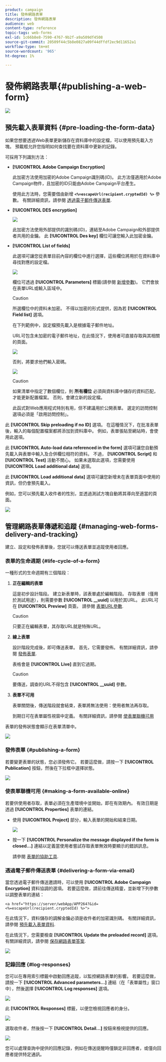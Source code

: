 ```yaml
---
product: campaign
title: 發佈網路表單
description: 發佈網路表單
audience: web
content-type: reference
topic-tags: web-forms
exl-id: 1c66b8e8-7590-4767-9b2f-a9a509df4508
source-git-commit: 20509f44c5b8e0827a09f44dffdf2ec9d11652a1
workflow-type: tm+mt
source-wordcount: '965'
ht-degree: 1%

---
```


# 發佈網路表單{#publishing-a-web-form}

![](../../assets/common.svg)

## 預先載入表單資料 {#pre-loading-the-form-data}

如果您想要透過Web表單更新儲存在資料庫中的設定檔，可以使用預先載入方塊。 預載框允許您指明如何查找要在資料庫中更新的記錄。

可採用下列識別方法：

* **[!UICONTROL Adobe Campaign Encryption]**

   此加密方法使用加密的Adobe Campaign識別碼(ID)。 此方法僅適用於Adobe Campaign物件，且加密的ID只能由Adobe Campaign平台產生。

   使用此方法時，您需要借由新增 **`<%=escapeUrl(recipient.cryptedId) %>`** 參數。 有關詳細資訊，請參閱 [透過電子郵件傳送表單](#delivering-a-form-via-email).

* **[!UICONTROL DES encryption]**

   ![](assets/s_ncs_admin_survey_preload_methods_001.png)

   此加密方法使用外部提供的識別碼(ID)，連結至Adobe Campaign和外部提供者共用的金鑰。 此 **[!UICONTROL Des key]** 欄位可讓您輸入此加密金鑰。

* **[!UICONTROL List of fields]**

   此選項可讓您從表單目前內容的欄位中進行選擇，這些欄位將用於在資料庫中尋找對應的設定檔。

   ![](assets/s_ncs_admin_survey_preload_methods_002.png)

   欄位可透過 **[!UICONTROL Parameters]** 標籤(請參閱 [新增參數](defining-web-forms-properties.md#adding-parameters))。 它們會放在表單URL或輸入區域中。

   >[!CAUTION]
   >
   >所選欄位中的資料未加密。 不得以加密的形式提供，因為若 **[!UICONTROL Field list]** 選項。

   在下列範例中，設定檔預先載入是根據電子郵件地址。

   URL可包含未加密的電子郵件地址，在此情況下，使用者可直接存取與其相關的頁面。

   ![](assets/s_ncs_admin_survey_preload_methods_003.png)

   否則，將要求他們輸入密碼。

   ![](assets/s_ncs_admin_survey_preload_methods_004.png)

   >[!CAUTION]
   >
   >如果清單中指定了數個欄位，則 **所有欄位** 必須與資料庫中儲存的資料匹配，才能更新配置檔案。 否則，會建立新的設定檔。
   > 
   >此函式對Web應用程式特別有用，但不建議用於公開表單。 選定的訪問控制選項必須是「啟用訪問控制」。

此 **[!UICONTROL Skip preloading if no ID]** 選項。 在這種情況下，在批准表單後，輸入的每個配置檔案都將添加到資料庫中。 例如，表單張貼至網站時，會使用此選項。

此 **[!UICONTROL Auto-load data referenced in the form]** 選項可讓您自動預先載入與表單中輸入及合併欄位相符的資料。 不過， **[!UICONTROL Script]** 和 **[!UICONTROL Test]** 活動不關心。 如果未選取此選項，您需要使用 **[!UICONTROL Load additional data]** 選項。

此 **[!UICONTROL Load additional data]** 選項可讓您新增未在表單頁面中使用的資訊，但仍會預先載入。

例如，您可以預先載入收件者的性別，並透過測試方塊自動將其導向至適當的頁面。

![](assets/s_ncs_admin_survey_preload_ex.png)

## 管理網路表單傳遞和追蹤 {#managing-web-forms-delivery-and-tracking}

建立、設定和發佈表單後，您就可以傳送表單並追蹤使用者回應。

### 表單的生命週期 {#life-cycle-of-a-form}

一種形式的生命週期有三個階段：

1. **正在編輯的表單**

   這是初步設計階段。 建立新表單時，該表單處於編輯階段。 存取表單（僅用於測試用途），則需要參數 **[!UICONTROL __uuid]** 以用於其URL。 此URL可在 **[!UICONTROL Preview]** 頁簽。 請參閱 [表單URL參數](defining-web-forms-properties.md#form-url-parameters).

   >[!CAUTION]
   >
   >只要正在編輯表單，其存取URL就是特殊URL。

1. **線上表單**

   設計階段完成後，即可傳送表單。 首先，它需要發佈。 有關詳細資訊，請參閱 [發佈表單](#publishing-a-form).

   表格會是 **[!UICONTROL Live]** 直到它過期。

   >[!CAUTION]
   >
   >要傳送，調查的URL不得包含 **[!UICONTROL __uuid]** 參數。

1. **表單不可用**

   表單關閉後，傳送階段就會結束，表單將無法使用：使用者無法再存取。

   到期日可在表單屬性視窗中定義。 有關詳細資訊，請參閱 [使表單聯機可用](#making-a-form-available-online)

表單的發佈狀態會顯示在表單清單中。

![](assets/s_ncs_admin_survey_status.png)

### 發佈表單 {#publishing-a-form}

若要變更表單的狀態，您必須發佈它。 若要這麼做，請按一下 **[!UICONTROL Publication]** 按鈕，然後在下拉框中選擇狀態。

![](assets/webapp_publish_webform.png)

### 使表單聯機可用 {#making-a-form-available-online}

若要供使用者存取，表單必須在生產環境中並開始，即在有效期內。 有效日期是透過 **[!UICONTROL Properties]** 表單的連結。

* 使用 **[!UICONTROL Project]** 部分，輸入表單的開始和結束日期。

   ![](assets/webapp_availability_date.png)

* 按一下 **[!UICONTROL Personalize the message displayed if the form is closed...]** 連結以定義當使用者嘗試存取表單無效時要顯示的錯誤訊息。

   請參閱 [表單的協助工具](defining-web-forms-properties.md#accessibility-of-the-form).

### 透過電子郵件傳送表單 {#delivering-a-form-via-email}

當您透過電子郵件傳送邀請時，可以使用 **[!UICONTROL Adobe Campaign Encryption]** 資料協調的選項。 若要這麼做，請前往傳送精靈，並新增下列參數以調整表單的連結：

```
<a href="https://server/webApp/APP264?&id=<%=escapeUrl(recipient.cryptedId) %>">
```

在此情況下，資料儲存的調解金鑰必須是收件者的加密識別碼。 有關詳細資訊，請參閱 [預先載入表單資料](#pre-loading-the-form-data).

在此情況下，您需要檢查 **[!UICONTROL Update the preloaded record]** 選項。 有關詳細資訊，請參閱 [保存網路表單答案](web-forms-answers.md#saving-web-forms-answers).

![](assets/s_ncs_admin_survey_save_box_option.png)

### 記錄回應 {#log-responses}

您可以在專用索引標籤中啟動回應追蹤，以監控網路表單的影響。 若要這麼做，請按一下 **[!UICONTROL Advanced parameters...]** 連結（在「表單屬性」窗口中），然後選擇 **[!UICONTROL Log responses]** 選項。

![](assets/s_ncs_admin_survey_trace.png)

此 **[!UICONTROL Responses]** 標籤，以便您檢視回應者的身分。

![](assets/s_ncs_admin_survey_trace_tab.png)

選取收件者，然後按一下 **[!UICONTROL Detail...]** 按鈕來檢視提供的回應。

![](assets/s_ncs_admin_survey_trace_edit.png)

您可以處理查詢中提供的回應記錄，例如在傳送提醒時僅鎖定非回應者，或僅向回應者提供特定通訊。
